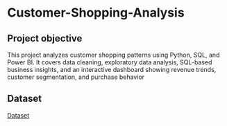 # Customer-Shopping-Analysis
## Project objective
This project analyzes customer shopping patterns using Python, SQL, and Power BI. It covers data cleaning, exploratory data analysis, SQL-based business insights, and an interactive dashboard showing revenue trends, customer segmentation, and purchase behavior

## Dataset
<a href = "https://github.com/sathwik-cherukuri/Customer-Shopping-Analysis/blob/main/customer_shopping_behavior.csv">Dataset</a>
